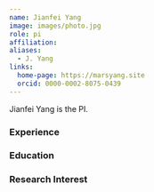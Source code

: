 ```yaml
---
name: Jianfei Yang
image: images/photo.jpg
role: pi
affiliation: 
aliases:
  - J. Yang
links:
  home-page: https://marsyang.site
  orcid: 0000-0002-8075-0439
---
```


Jianfei Yang is the PI.

### Experience

### Education

### Research Interest
